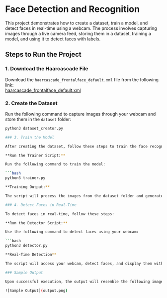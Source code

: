 # Face Detection and Recognition

This project demonstrates how to create a dataset, train a model, and detect faces in real-time using a webcam. The process involves capturing images through a live camera feed, storing them in a dataset, training a model, and using it to detect faces with labels.

## Steps to Run the Project

### 1. Download the Haarcascade File

Download the `haarcascade_frontalface_default.xml` file from the following link:  
[haarcascade_frontalface_default.xml](https://github.com/kipr/opencv/blob/master/data/haarcascades/haarcascade_frontalface_default.xml)

### 2. Create the Dataset

Run the following command to capture images through your webcam and store them in the `dataset` folder:

```bash
python3 dataset_creator.py

### 3. Train the Model

After creating the dataset, follow these steps to train the face recognition model:

**Run the Trainer Script:**

Run the following command to train the model:

```bash
python3 trainer.py

**Training Output:**

The script will process the images from the dataset folder and generate the trained model, which will be used for face detection.

### 4. Detect Faces in Real-Time

To detect faces in real-time, follow these steps:

**Run the Detector Script:**

Use the following command to detect faces using your webcam:

```bash
python3 detector.py

**Real-Time Detection**

The script will access your webcam, detect faces, and display them with labels in real-time.

### Sample Output

Upon successful execution, the output will resemble the following image:

![Sample Output](output.png)


